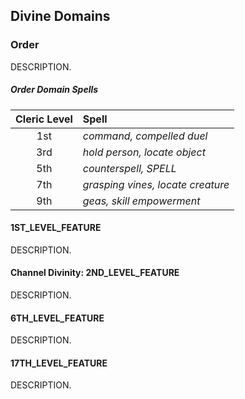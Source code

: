 ## Divine Domains


### Order
DESCRIPTION.

##### Order Domain Spells
| Cleric Level | Spell                    |
|:---:|:----------------------------------|
| 1st | *command, compelled duel*         |
| 3rd | *hold person, locate object*      |
| 5th | *counterspell, SPELL*             |
| 7th | *grasping vines, locate creature* |
| 9th | *geas, skill empowerment*         |


#### 1ST_LEVEL_FEATURE
DESCRIPTION.


#### Channel Divinity: 2ND_LEVEL_FEATURE
DESCRIPTION.


#### 6TH_LEVEL_FEATURE
DESCRIPTION.


#### 17TH_LEVEL_FEATURE
DESCRIPTION.
